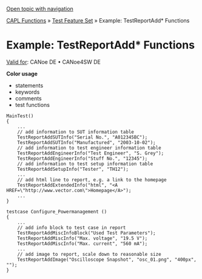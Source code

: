 [Open topic with navigation](../../../../../CANoeDEFamily.htm#Topics/CAPLFunctions/Test/Functions/CAPLfunctionsTFSExampleTestReportAddFunctions.md)

[CAPL Functions](../../CAPLfunctions.md) » [Test Feature Set](../CAPLfunctionsTFSOverview.md) » Example: TestReportAdd* Functions

# Example: TestReportAdd* Functions

[Valid for](../../../Shared/FeatureAvailability.md):  CANoe DE • CANoe4SW DE

**Color usage**

- statements
- keywords
- comments
- test functions

```plaintext
MainTest()
{
    ...
    // add information to SUT information table
    TestReportAddSUTInfo("Serial No.", "A012345BC");
    TestReportAddSUTInfo("Manufactured", "2003-10-02");
    // add information to test engineer information table
    TestReportAddEngineerInfo("Test Engineer", "S. Grey");
    TestReportAddEngineerInfo("Stuff No.", "12345");
    // add information to test setup information table
    TestReportAddSetupInfo("Tester", "TH12");
    ...
    // add html line to report, e.g. a link to the homepage
    TestReportAddExtendedInfo("html", "<A HREF=\"http://www.vector.com\">Homepage</A>");
    ...
}

testcase Configure_Powermanagement ()
{
    ...
    // add info block to test case in report
    TestReportAddMiscInfoBlock("Used Test Parameters");
    TestReportAddMiscInfo("Max. voltage", "19.5 V");
    TestReportAddMiscInfo("Max. current", "560 mA");
    ...
    // add image to report, scale down to reasonable size
    TestReportAddImage("Oscilloscope Snapshot", "osc_01.png", "400px", "");
}
```
